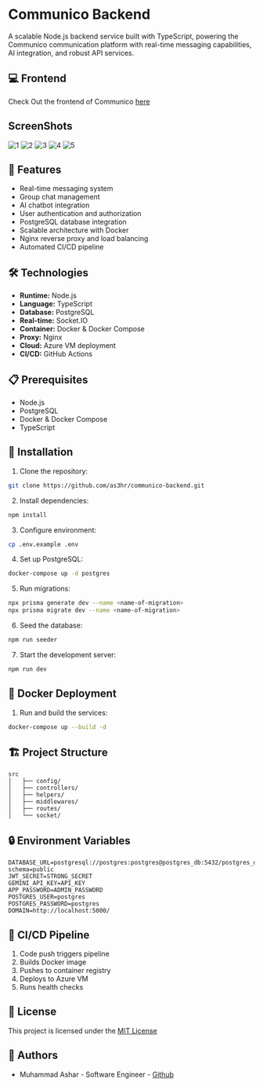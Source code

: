 # Communico Backend

A scalable Node.js backend service built with TypeScript, powering the Communico communication platform with real-time messaging capabilities, AI integration, and robust API services.

## 💻 Frontend

Check Out the frontend of Communico [here](https://github.com/as3hr/communico-frontend)

## ScreenShots
![1](https://github.com/user-attachments/assets/ac2eacbf-0fca-4054-ba00-cb7bf55ec6bf)
![2](https://github.com/user-attachments/assets/e450ba92-a0bb-485a-9290-7c1e55f7b37e)
![3](https://github.com/user-attachments/assets/10293a79-8f79-4108-9f33-b75e809d4f6e)
![4](https://github.com/user-attachments/assets/55f32a8c-c230-4213-abc8-0532ffc00869)
![5](https://github.com/user-attachments/assets/052ac6ac-8eb9-44fa-9843-57594fabe2a5)

## 🚀 Features

- Real-time messaging system
- Group chat management
- AI chatbot integration
- User authentication and authorization
- PostgreSQL database integration
- Scalable architecture with Docker
- Nginx reverse proxy and load balancing
- Automated CI/CD pipeline

## 🛠️ Technologies

- **Runtime:** Node.js
- **Language:** TypeScript
- **Database:** PostgreSQL
- **Real-time:** Socket.IO
- **Container:** Docker & Docker Compose
- **Proxy:** Nginx
- **Cloud:** Azure VM deployment
- **CI/CD:** GitHub Actions

## 📋 Prerequisites

- Node.js 
- PostgreSQL 
- Docker & Docker Compose
- TypeScript

## 🔧 Installation

1. Clone the repository:
```bash
git clone https://github.com/as3hr/communico-backend.git
```

2. Install dependencies:
```bash
npm install
```

3. Configure environment:
```bash
cp .env.example .env
```

4. Set up PostgreSQL:
```bash
docker-compose up -d postgres
```

5. Run migrations:
```bash
npx prisma generate dev --name <name-of-migration>
npx prisma migrate dev --name <name-of-migration>
```

6. Seed the database:
```bash
npm run seeder
```

7. Start the development server:
```bash
npm run dev
```

## 🐳 Docker Deployment

1. Run and build the services:
```bash
docker-compose up --build -d
```

## 🏗️ Project Structure

```
src
│   ├── config/
│   ├── controllers/
│   ├── helpers/
│   ├── middlewares/
│   ├── routes/
│   └── socket/
```


## 🔒 Environment Variables

```env
DATABASE_URL=postgresql://postgres:postgres@postgres_db:5432/postgres_db?schema=public
JWT_SECRET=STRONG_SECRET
GEMINI_API_KEY=API_KEY
APP_PASSWORD=ADMIN_PASSWORD
POSTGRES_USER=postgres
POSTGRES_PASSWORD=postgres
DOMAIN=http://localhost:5000/
```

## 🔄 CI/CD Pipeline

1. Code push triggers pipeline
2. Builds Docker image
3. Pushes to container registry
4. Deploys to Azure VM
5. Runs health checks


## 📄 License

This project is licensed under the [MIT License](LICENSE)

## 👥 Authors

- Muhammad Ashar - Software Engineer - [Github](https://github.com/as3hr)
